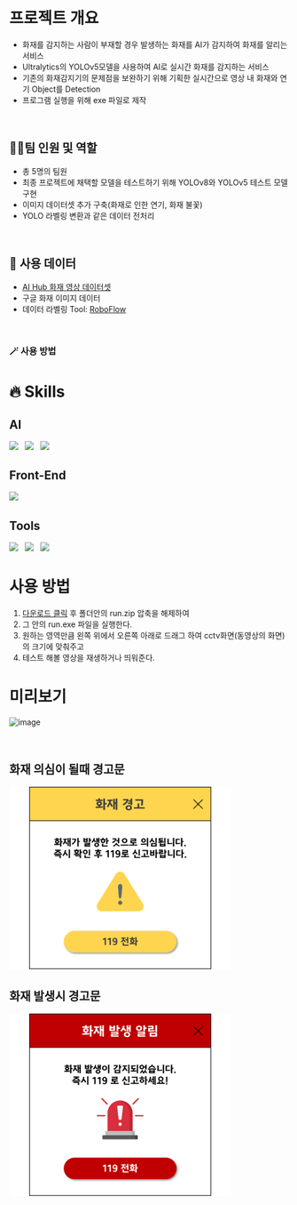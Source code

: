 # 프로젝트 개요

* 화재를 감지하는 사람이 부재할 경우 발생하는 화재를 AI가 감지하여 화재를 알리는 서비스 
* Ultralytics의 YOLOv5모델을 사용하여 AI로 실시간 화재를 감지하는 서비스 
* 기존의 화재감지기의 문제점을 보완하기 위해 기획한 실시간으로 영상 내 화재와 연기 Object를 Detection
* 프로그램 실행을 위해 exe 파일로 제작

<br>

## 👩‍💻팀 인원 및 역할

* 총 5명의 팀원
* 최종 프로젝트에 채택할 모델을 테스트하기 위해 YOLOv8와 YOLOv5 테스트 모델 구현
* 이미지 데이터셋 추가 구축(화재로 인한 연기, 화재 불꽃)
* YOLO 라벨링 변환과 같은 데이터 전처리
<br>

## 📌 사용 데이터
* [AI Hub 화재 영상 데이터셋](https://www.aihub.or.kr/aihubdata/data/view.do?currMenu=&topMenu=&aihubDataSe=realm&dataSetSn=176)
* 구글 화재 이미지 데이터
* 데이터 라벨링 Tool: [RoboFlow](https://roboflow.com/)
<br>
<h3>🪄 사용 방법</h3>
  
# 🔥 Skills

## AI
<p>
  <img src="https://img.shields.io/badge/PyTorch-EE4C2C?style=flat&logo=pytorch&logoColor=white"/>&nbsp;&nbsp;
  <img src="https://img.shields.io/badge/OpenCV-5C3EE8?style=flat&logo=opencv&logoColor=white"/>&nbsp;&nbsp;
  <img src="https://img.shields.io/badge/YOLO-00FFFF?style=flat&logo=yolo&logoColor=white"/>
</p>

## Front-End
<p>
  <img src="https://img.shields.io/badge/exe-black?style=flat&logo=python&logoColor=white"/>
</p>

## Tools
<p>
  <img src="https://img.shields.io/badge/pyCharm-000000?style=flat&logo=pycharm&logoColor=white"/>&nbsp;&nbsp;
  <img src="https://img.shields.io/badge/jupyter-F37626?style=flat&logo=jupyter&logoColor=white"/>&nbsp;&nbsp;
  <img src="https://img.shields.io/badge/VScode-007ACC?style=flat&logo=visualstudiocode&logoColor=white"/>&nbsp;&nbsp;
</p>

# 사용 방법

1. [다운로드 클릭](https://drive.google.com/file/d/14ObT1cmKxJP_9W_44OrceHMYzoIo8ZU-/view?usp=drive_link) 후 폴더안의 run.zip 압축을 해제하여
2. 그 안의 run.exe 파일을 실행한다.
3. 원하는 영역만큼  왼쪽 위에서 오른쪽 아래로 드래그 하여 cctv화면(동영상의 화면)의 크기에 맞춰주고
4. 테스트 해볼 영상을 재생하거나 띄워준다.

# 미리보기

![image](https://github.com/KoYesung/Portfolio_Fire/assets/131944189/e9554a44-db08-468e-a042-c08d91303f19)

<br>

## 화재 의심이 될때  경고문

<img src="./alarm1.png" width="400px">


## 화재 발생시 경고문
<img src="./alarm2.png" width="400px">
